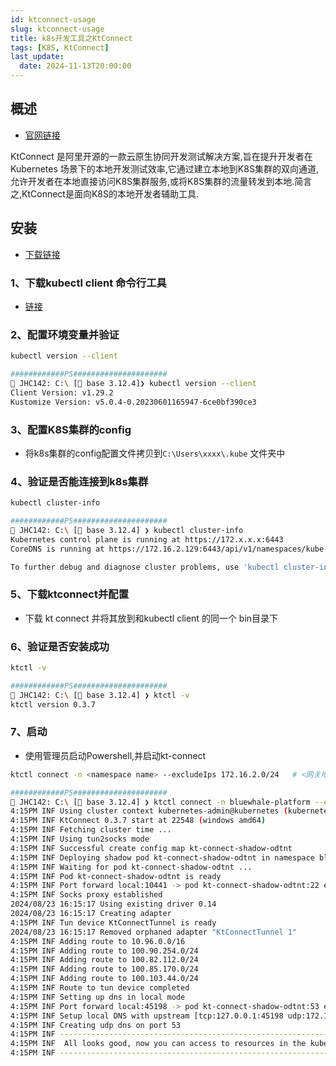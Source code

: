 ```yaml
---
id: ktconnect-usage
slug: ktconnect-usage
title: k8s开发工具之KtConnect
tags: [K8S, KtConnect]
last_update:
  date: 2024-11-13T20:00:00
---
```


## 概述

- [官网链接](https://alibaba.github.io/kt-connect/)

KtConnect 是阿里开源的一款云原生协同开发测试解决方案,旨在提升开发者在Kubernetes 场景下的本地开发测试效率,它通过建立本地到K8S集群的双向通道,允许开发者在本地直接访问K8S集群服务,或将K8S集群的流量转发到本地.简言之,KtConnect是面向K8S的本地开发者辅助工具.



## 安装

- [下载链接](https://alibaba.github.io/kt-connect/#/zh-cn/guide/downloads)

### 1、下载kubectl client 命令行工具

- [链接](https://github.com/kubernetes/kubernetes/blob/master/CHANGELOG/CHANGELOG-1.22.md#v1222)

### 2、配置环境变量并验证

```bash
kubectl version --client

############PS#####################
 JHC142: C:\ [ base 3.12.4]❯ kubectl version --client
Client Version: v1.29.2
Kustomize Version: v5.0.4-0.20230601165947-6ce0bf390ce3
```

### 3、配置K8S集群的config

- 将k8s集群的config配置文件拷贝到`C:\Users\xxxx\.kube` 文件夹中

### 4、验证是否能连接到k8s集群

```bash
kubectl cluster-info

############PS#####################
 JHC142: C:\ [ base 3.12.4] ❯ kubectl cluster-info
Kubernetes control plane is running at https://172.x.x.x:6443
CoreDNS is running at https://172.16.2.129:6443/api/v1/namespaces/kube-system/services/kube-dns:dns/proxy

To further debug and diagnose cluster problems, use 'kubectl cluster-info dump'.
```

### 5、下载ktconnect并配置

- 下载 kt connect 并将其放到和kubectl client 的同一个 bin目录下

### 6、验证是否安装成功

```bash
ktctl -v

############PS#####################
 JHC142: C:\ [ base 3.12.4] ❯ ktctl -v
ktctl version 0.3.7
```

### 7、启动

- 使用管理员启动Powershell,并启动kt-connect

```bash
ktctl connect -n <namespace name> --excludeIps 172.16.2.0/24   # <网关地址需要更换成为自己的

############PS#####################
 JHC142: C:\ [ base 3.12.4] ❯ ktctl connect -n bluewhale-platform --excludeIps 172.16.2.0/24
4:15PM INF Using cluster context kubernetes-admin@kubernetes (kubernetes)
4:15PM INF KtConnect 0.3.7 start at 22548 (windows amd64)
4:15PM INF Fetching cluster time ...
4:15PM INF Using tun2socks mode
4:15PM INF Successful create config map kt-connect-shadow-odtnt
4:15PM INF Deploying shadow pod kt-connect-shadow-odtnt in namespace bluewhale-platform
4:15PM INF Waiting for pod kt-connect-shadow-odtnt ...
4:15PM INF Pod kt-connect-shadow-odtnt is ready
4:15PM INF Port forward local:10441 -> pod kt-connect-shadow-odtnt:22 established
4:15PM INF Socks proxy established
2024/08/23 16:15:17 Using existing driver 0.14
2024/08/23 16:15:17 Creating adapter
4:15PM INF Tun device KtConnectTunnel is ready
2024/08/23 16:15:17 Removed orphaned adapter "KtConnectTunnel 1"
4:15PM INF Adding route to 10.96.0.0/16
4:15PM INF Adding route to 100.90.254.0/24
4:15PM INF Adding route to 100.82.112.0/24
4:15PM INF Adding route to 100.85.170.0/24
4:15PM INF Adding route to 100.103.44.0/24
4:15PM INF Route to tun device completed
4:15PM INF Setting up dns in local mode
4:15PM INF Port forward local:45198 -> pod kt-connect-shadow-odtnt:53 established
4:15PM INF Setup local DNS with upstream [tcp:127.0.0.1:45198 udp:172.16.1.117:53]
4:15PM INF Creating udp dns on port 53
4:15PM INF ---------------------------------------------------------------
4:15PM INF  All looks good, now you can access to resources in the kubernetes cluster
4:15PM INF ---------------------------------------------------------------

```

